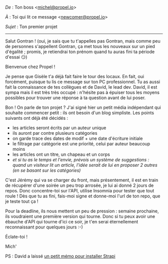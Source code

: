 *De* : Ton boss \<michel@propel.io>

*À* : Toi qui lit ce message \<newcomer@propel.io>

*Sujet* : Ton premier projet

----

Salut Gontran ! (oui, je sais que tu t'appelles pas Gontran, mais comme peu de personnes s'appellent Gontran, ça met tous les nouveaux sur un pied d'égalité ; promis, je retiendrai ton prénom quand tu auras fini ta période d'essai :smirk:)

Bienvenue chez Propel !

Je pense que Gisèle t'a déjà fait faire le tour des locaux. En fait, oui forcément, puisque tu lis ce message sur ton PC professionnel. Tu as aussi fait la connaissance de tes collègues et de David, le lead dev. David, il est sympa mais il est très très occupé : n'hésite pas à épuiser tous les moyens possibles pour trouver une réponse à ta question avant de lui poser.

Bon ! On parle de ton projet ? J'ai signé hier un petit média indépendant qui souhaite commencer petit : ils ont besoin d'un blog simpliste. Les points suivants ont déjà été décidés :
- les articles seront écrits par un auteur unique
- ils auront par contre plusieurs catégories
- on garde trace des dates de modif + une date d'écriture initiale
- le filtrage par catégorie est une priorité, celui par auteur beaucoup moins
- les articles ont un titre, un chapeau et un corps
- *et si tu as le temps et l'envie, prévois un système de suggestions : quand un visiteur lit un article, l'idée serait de lui en proposer 2 autres (en se basant sur les catégories)*

C'est Jérémy qui va se charger du front, mais présentement, il est en train de récupérer d'une soirée un peu trop arrosée, je lui ai donné 2 jours de repos. Donc concentre-toi sur l'API, utilise Insomnia pour tester que tout roule ! Dès que tu as fini, fais-moi signe et donne-moi l'url de ton repo, que je teste tout ça !

Pour la deadline, ils nous mettent un peu de pression : semaine prochaine, ils voudraient une première version qui tourne. Donc si tu peux avoir une ébauche d'API qui tourne d'ici ce soir, je t'en serai éternellement reconnaissant pour quelques jours :-)

Éclate-toi !

Mich'

PS : David a laissé [un petit mémo pour installer Strapi](../memo.md)
